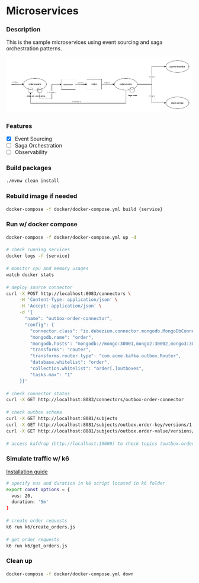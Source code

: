 # Microservices

### Description
This is the sample microservices using event sourcing and saga orchestration patterns. 

![](./asset/microservices.png)

### Features
- [x] Event Sourcing
- [ ] Saga Orchestration
- [ ] Observability

### Build packages
 ```bash
./mvnw clean install
 ```

### Rebuild image if needed
 ```bash
docker-compose -f docker/docker-compose.yml build {service}
 ```

### Run w/ docker compose
 ```bash
docker-compose -f docker/docker-compose.yml up -d

# check running services
docker logs -f {service}

# monitor cpu and memory usages
watch docker stats

# deploy source connector
curl -X POST http://localhost:8083/connectors \
      -H 'Content-Type: application/json' \
      -H 'Accept: application/json' \
      -d '{
        "name": "outbox-order-connector",
        "config": {
          "connector.class": "io.debezium.connector.mongodb.MongoDbConnector",
          "mongodb.name": "order",
          "mongodb.hosts": "mongodb://mongo:30001,mongo2:30002,mongo3:30002/order?replicaSet=rs0",
          "transforms": "router",
          "transforms.router.type": "com.acme.kafka.outbox.Router",
          "database.whitelist": "order",
          "collection.whitelist": "order[.]outboxes",
          "tasks.max": "1"
      }}'

# check connector status
curl -X GET http://localhost:8083/connectors/outbox-order-connector

# check outbox schema
curl -X GET http://localhost:8081/subjects
curl -X GET http://localhost:8081/subjects/outbox.order-key/versions/1
curl -X GET http://localhost:8081/subjects/outbox.order-value/versions/1

# access kafdrop (http://localhost:19000) to check topics (outbox.order) and messages
 ```

### Simulate traffic w/ k6
[Installation guide](https://k6.io/docs/get-started/installation/)
```bash
# specify vus and duration in k6 script located in k6 folder
export const options = {
  vus: 20,
  duration: '5m'
}

# create order requests
k6 run k6/create_orders.js

# get order requests
k6 run k6/get_orders.js
```

### Clean up
```bash
docker-compose -f docker/docker-compose.yml down
```
